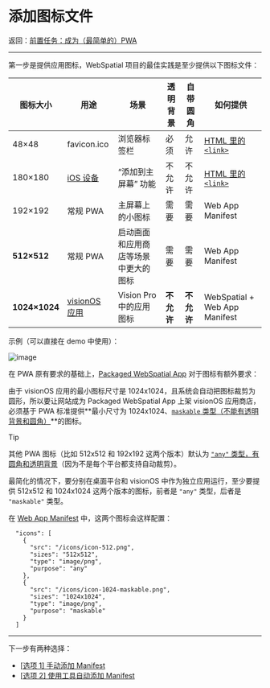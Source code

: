 
# 添加图标文件

返回：[前置任务：成为（最简单的）PWA](prerequisite-become-a-minimal-pwa.md)

---

第一步是提供应用图标，WebSpatial 项目的最佳实践是至少提供以下图标文件：

| 图标大小 | 用途        | 场景                                                       | 透明背景 | 自带圆角 | 如何提供                           |
|---------|------------|------------------------------------------------------------|---------|---------|------------------------------------|
| 48×48   | favicon.ico | 浏览器标签栏                                               | 必须    | 允许    | [HTML 里的 `<link>`]()                 |
| 180×180 | [iOS 设备]()    | “添加到主屏幕” 功能                                         | 不允许  | 不允许  | [HTML 里的 `<link>`]()                 |
| 192×192 | 常规 PWA    | 主屏幕上的小图标                                           | 需要    | 需要    | Web App Manifest                   |
| **512×512** | 常规 PWA    | 启动画面和应用商店等场景中更大的图标                       | 需要    | 需要    | Web App Manifest                   |
| **1024×1024** | [visionOS 应用]() | Vision Pro 中的应用图标                                   | **不允许**  | **不允许**  | WebSpatial + Web App Manifest      |


示例（可以直接在 demo 中使用）：

![image]()

在 PWA 原有要求的基础上，[Packaged WebSpatial App]() 对于图标有额外要求：

由于 visionOS 应用的最小图标尺寸是 1024x1024，且系统会自动把图标裁剪为圆形，所以要让网站成为 Packaged WebSpatial App 上架 visionOS 应用商店，必须基于 PWA 标准提供**最小尺寸为 1024x1024、[`maskable` 类型（不能有透明背景和圆角）]()**的图标。

> [!TIP]
> 其他 PWA 图标（比如 512x512 和 192x192 这两个版本）默认为 [`"any"` 类型，有圆角和透明背景]()（因为不是每个平台都支持自动裁剪）。

最简化的情况下，要分别在桌面平台和 visionOS 中作为独立应用运行，至少要提供 512x512 和 1024x1024 这两个版本的图标，前者是 `"any"` 类型，后者是 `"maskable"` 类型。

在 [Web App Manifest]() 中，这两个图标会这样配置：

```json5
  "icons": [
    {
      "src": "/icons/icon-512.png",
      "sizes": "512x512",
      "type": "image/png",
      "purpose": "any"
    },
    {
      "src": "/icons/icon-1024-maskable.png",
      "sizes": "1024x1024",
      "type": "image/png",
      "purpose": "maskable"
    }
  ]
```

---

下一步有两种选择：
- [[选项 1] 手动添加 Manifest](option-1-manually-add-a-manifest.md)
- [[选项 2] 使用工具自动添加 Manifest](option-2-auto-add-manifest-using-tools.md)
